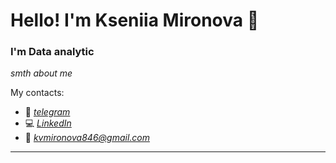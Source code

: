 # Hello! I'm Kseniia Mironova :wave:
### I'm Data analytic
_smth about me_

My contacts:
*	:calling: _[telegram]()_
*	:computer: _[LinkedIn]()_
*	:envelope_with_arrow: _[kvmironova846@gmail.com]()_
___
